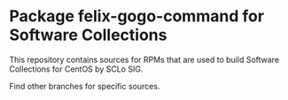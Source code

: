 # Package felix-gogo-command for Software Collections

This repository contains sources for RPMs that are used
to build Software Collections for CentOS by SCLo SIG.

Find other branches for specific sources.
